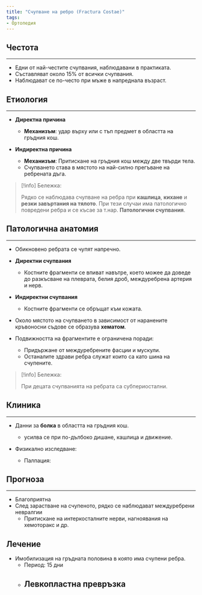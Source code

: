 ```yaml
---
title: "Счупване на ребро (Fractura Costae)"
tags:
- Ортопедия
---
```


## Честота
---
- Едни от най-честите счупвания, наблюдавани в практиката.
- Съставляват около 15% от всички счупвания.
- Наблюдават се по-често при мъже в напреднала възраст.

## Етиология
---
- **Директна причина**
	- **Механизъм**: удар върху или с тъп предмет в областта на гръдния кош.

- **Индиректна причина**
	- **Механизъм**: Притискане на гръдния кош между две твърди тела.
	- Счупването става в мястото на най-силно прегъване на ребрената дъга.

> [!info] Бележка: 
>
> Рядко се наблюдава счупване на ребра при **кашлица**, **кихане** и **резки завъртания на тялото**. При тези случаи има патологично повредени ребра и се късае за т.нар. **Патологични счупвания**.

## Патологична анатомия
---
- Обикновено ребрата се чупят напречно.

- **Директни счупвания**
	- Костните фрагменти се впиват навътре, което можее да доведе до разкъсване на плеврата, белия дроб, междуребрена артерия и нерв.

- **Индиректни счупвания**
	- Костните фрагменти се обръщат към кожата.

- Около мястото на счупването в зависимост от наранените кръвоносни съдове се образува **хематом**.

- Подвижността на фрагментите е ограничена поради: 
	- Придържане от междуребрените фасции и мускули.
	- Останалите здрави ребра служат които са като шина на счупените.

> [!info] Бележка: 
>
> При децата счупванията на ребрата са субпериостални.

## Клиника
--- 
- Данни за **болка** в областта на гръдния кош.
	- усилва се при  по-дълбоко дишане, кашлица и движение.

- Физикално изследване:
	- Палпация:
		

## Прогноза
---
- Благоприятна
- След зарастване на счупеното, рядко се наблюдават междуребрени невралгии 
	- Притискане на интеркосталните нерви, нагноявания на хемоторакс и др.

## Лечение
- Имобилизация на гръдната половина в която има счупени ребра.
	- Период: 15 дни
	- Левкопластна превръзка
		- 